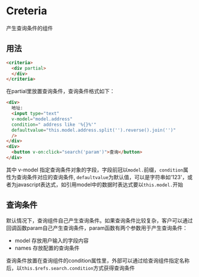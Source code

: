 # Creteria

产生查询条件的组件

## 用法
``` html
<criteria>
  <div partial>
  </div>
</criteria>
```
在partial里放置查询条件，查询条件格式如下：
``` html
<div>
  地址:
  <input type="text"
  v-model="model.address"
  condition=" address like '%{}%'"
  defaultvalue="this.model.address.split('').reverse().join('')"
  />
</div>
<div>
  <button v-on:click="search('param')">查询</button>
</div>
```
其中 v-model 指定查询条件对象的字段，字段前冠以`model.`前缀，`condition`属性为查询条件对应的查询条件, `defaultvalue`为默认值，可以是字符串如'123'，或者为javascript表达式，如引用model中的数据时表达式要以`this.model.`开始

## 查询条件

默认情况下，查询组件自己产生查询条件。如果查询条件比较复杂，客户可以通过回调函数param自己产生查询条件，param函数有两个参数用于产生查询条件：

- model 存放用户输入的字段内容
- names 存放配置的查询条件

查询条件放置在查询组件的condition属性里，外部可以通过给查询组件指定名称后，以`this.$refs.search.condition`方式获得查询条件
